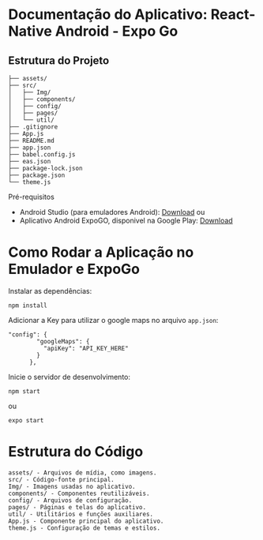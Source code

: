 # Documentação do Aplicativo: React-Native Android - Expo Go

## Estrutura do Projeto

```
├── assets/
├── src/
│   ├── Img/
│   ├── components/
│   ├── config/
│   ├── pages/
│   └── util/
├── .gitignore
├── App.js
├── README.md
├── app.json
├── babel.config.js
├── eas.json
├── package-lock.json
├── package.json
└── theme.js
```

Pré-requisitos

*  Android Studio (para emuladores Android): [Download]([doc:linking-to-pages#anchor-links](https://developer.android.com/studio?gad_source=1&gclid=Cj0KCQjwzby1BhCQARIsAJ_0t5ORs6dFP3EE54iQJt0FGSZ5BO-BEnl_LCO1vfK1ImdB5LzAs0LH3jsaAn_3EALw_wcB&gclsrc=aw.ds))
ou
*  Aplicativo Android ExpoGO, disponivel na Google Play: [Download](https://play.google.com/store/apps/details?id=host.exp.exponent&hl=pt_BR&pli=1)

# Como Rodar a Aplicação no Emulador e ExpoGo

Instalar as dependências:
```
npm install
```

Adicionar a Key para utilizar o google maps no arquivo ```app.json```:

```
"config": {
        "googleMaps": {
          "apiKey": "API_KEY_HERE"
        }
      },
```

Inicie o servidor de desenvolvimento:
```
npm start
```
ou
```
expo start
```

# Estrutura do Código
```
assets/ - Arquivos de mídia, como imagens.
src/ - Código-fonte principal.
Img/ - Imagens usadas no aplicativo.
components/ - Componentes reutilizáveis.
config/ - Arquivos de configuração.
pages/ - Páginas e telas do aplicativo.
util/ - Utilitários e funções auxiliares.
App.js - Componente principal do aplicativo.
theme.js - Configuração de temas e estilos.
```
